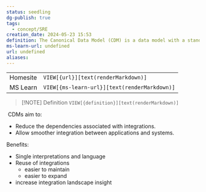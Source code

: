 ```yaml
---
status: seedling
dg-publish: true
tags:
  - concept/SRE
creation_date: 2024-05-23 15:53
definition: The Canonical Data Model (CDM) is a data model with a standard and common set of definitions, including data types, data structures, relationships and rules — all independent of any specific application.
ms-learn-url: undefined
url: undefined
aliases:
---
```


|          |                                              |
| -------- | -------------------------------------------- |
| Homesite | `VIEW[{url}][text(renderMarkdown)]`          |
| MS Learn | `VIEW[{ms-learn-url}][text(renderMarkdown)]` |

> [!NOTE] Definition
> `VIEW[{definition}][text(renderMarkdown)]`

 CDMs aim to:
- Reduce the dependencies associated with integrations.
- Allow smoother integration between applications and systems.

Benefits: 
- Single interpretations and language
- Reuse of integrations
	- easier to maintain
	- easier to expand
- increase integration landscape insight
